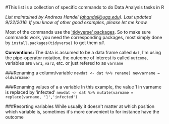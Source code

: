 #This list is a collection of specific commands to do Data Analysis tasks in R

*List maintained by Andreas Handel (ahandel@uga.edu). Last updated 9/22/2016.*
*If you know of other good examples, please let me know.*

Most of the commands use the ['tidyverse' packages](https://github.com/hadley/tidyverse). 
So to make sure commands work, you need the corresponding packages, most simply done by `install.packages(tidyverse)` to get them _all_.

__Conventions:__ The data is assumed to be a data frame called `dat`, I'm using the pipe-operator notation, the outcome of interest is called `outcome`, variables are `var1`, `var2`, etc. or just refered to as `varname`

###Renaming a column/variable
`newdat <- dat %>% rename( newvarname = oldvarname)`  

###Renaming values of a a variable
In this example, the value 1 in varname is replaced by 'infected'
`newdat <- dat %>% mutate(varname = replace(varname, '1','infected')`  

###Resorting variables
While usually it doesn't matter at which position which variable is, sometimes it's more convenient to for instance have the outcome



